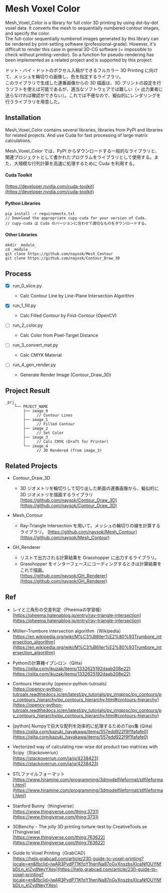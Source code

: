 # Mesh Voxel Color  

Mesh_Voxel_Color is a library for full color 3D printing by using dot-by-dot voxel data. It converts the mesh to sequentially numbered contour images, and specify the color.   
The full-color sequentially numbered images generated by this library can be rendered by print-setting software (professional-grade). However, it's difficult to render this case in general 3D-CG software (= impossible to check without printing-vendor). So a function for pseudo-rendering has been implemented as a related project and is supported by this project.  

ドット・バイ・ドットのボクセル入稿ができるフルカラー 3D Printing に向けて、メッシュを輪切りの画像し、色を指定するライブラリ。  
このライブラリで生成した連番画像からの 3D 描画は、3D プリントの設定を行うソフトを使えば可能であるが、適当なソフトウェアでは難しい（= 出力業者に送らなければ確認ができない）。これでは不便なので、擬似的にレンダリングを行うライブラリを用意した。  


## Installation  

Mesh_Voxel_Color contains several libraries, libraries from PyPI and libraries for related projects. And use Cuda for fast processing of large matrix calculations.  

Mesh_Voxel_Color では、PyPI からダウンロードする一般的なライブラリと、関連プロジェクトとして書かれたプログラムをライブラリとして使用する。また、大規模な行列計算を高速に処理するために Cuda を利用する。  

#### Cuda Toolkit  
[https://developer.nvidia.com/cuda-toolkit](https://developer.nvidia.com/cuda-toolkit)  


#### Python Libraries  
```
pip install -r requirements.txt
// Download the appropriate cupy-cuda for your version of Cuda.
// cupy-cuda は Cuda のバージョンに合わせて適切なものをダウンロードする。
```

#### Other Libraries  
```
mkdir _module_
cd _module_
git clone https://github.com/naysok/Mesh_Contour
git clone https://github.com/naysok/Contour_Draw_3D
```


## Process  

- [x] run_0_slice.py  
  - Calc Contour Line by Line-Plane Intersection Algorithm  

- [x] run_1_fill.py  
  - Calc Filled Contour by Find-Contour (OpenCV)  

- [ ] run_2_color.py  
  - Calc Color from Pixel-Target Distance  

- [ ] run_3_convert_mat.py  
  - Calc CMYK Material  

- [ ] run_4_gen_render.py  
  - Generate Render Image (Contour_Draw_3D)


## Project Result  

```
_prj_
    └── PRJECT_NAME
        ├── image_0
        │     // Contour Lines
        ├── image_1
        │     // Filled Contour
        ├── image_2
        │     // Set Color
        ├── image_3
        │     // Calc CMYK (Draft for Printer)
        └── image_4
              // 3D Rendered (from image_3)
```


## Related Projects  

- Contour_Draw_3D  
  - 3D ジオメトリを輪切りして切り出した断面の連番画像から、擬似的に 3D ジオメトリを描画するライブラリ  
  [https://github.com/naysok/Contour_Draw_3D](https://github.com/naysok/Contour_Draw_3D)  

- Mesh_Contour  
  - Ray-Triangle Intersection を用いて、メッシュの輪切りの線を計算するライブラリ。 
  [https://github.com/naysok/Mesh_Contour](https://github.com/naysok/Mesh_Contour)  

- GH_Renderer  
  - リストで出力される計算結果を Grasshopper に出力するライブラリ。
  - Grasshopper をインターフェースにコーディングするときは計算結果をこれで描画。  
  [https://github.com/naysok/GH_Renderer](https://github.com/naysok/GH_Renderer)  


## Ref  

- レイと三角形の交差判定（Pheemaの学習帳）  
  [https://pheema.hatenablog.jp/entry/ray-triangle-intersection](https://pheema.hatenablog.jp/entry/ray-triangle-intersection)  

- Möller–Trumbore intersection algorithm（Wikipedia）  
  [https://en.wikipedia.org/wiki/M%C3%B6ller%E2%80%93Trumbore_intersection_algorithm](https://en.wikipedia.org/wiki/M%C3%B6ller%E2%80%93Trumbore_intersection_algorithm)  

- Pythonの計算機イプシロン（Qiita）  
  [https://qiita.com/ikuzak/items/1332625192daab208e22](https://qiita.com/ikuzak/items/1332625192daab208e22)  

- Contours Hierarchy (opencv-python-tutroals)  
  [https://opencv-python-tutroals.readthedocs.io/en/latest/py_tutorials/py_imgproc/py_contours/py_contours_hierarchy/py_contours_hierarchy.html#contours-hierarchy](https://opencv-python-tutroals.readthedocs.io/en/latest/py_tutorials/py_imgproc/py_contours/py_contours_hierarchy/py_contours_hierarchy.html#contours-hierarchy)  

- [python] Numpyで巨大な配列を効率的に処理するためのTips集 (Qiita)  
  [https://qiita.com/kazuki_hayakawa/items/557edd922f9f1fafafe0](https://qiita.com/kazuki_hayakawa/items/557edd922f9f1fafafe0)  

- Vectorized way of calculating row-wise dot product two matrices with Scipy（Stackoverrun）  
  [https://stackoverrun.com/ja/q/4238423](https://stackoverrun.com/ja/q/4238423)  

- STLファイルフォーマット  
  [https://www.hiramine.com/programming/3dmodelfileformat/stlfileformat.html](https://www.hiramine.com/programming/3dmodelfileformat/stlfileformat.html)

- Stanford Bunny（thingiverse）  
  [https://www.thingiverse.com/thing:3731](https://www.thingiverse.com/thing:3731)  

- 3DBenchy - The jolly 3D printing torture-test by CreativeTools.se (Thingiverse)  
  [https://www.thingiverse.com/thing:763622](https://www.thingiverse.com/thing:763622)  

- Guide to Voxel Printing（GrabCAD）  
  [https://help.grabcad.com/article/230-guide-to-voxel-printing?locale=en&fbclid=IwAR3PvdP71KfqY1herjNa87oGvXnszbsXIcaNfOUYNfbDLn_kIZydNeyYXes](https://help.grabcad.com/article/230-guide-to-voxel-printing?locale=en&fbclid=IwAR3PvdP71KfqY1herjNa87oGvXnszbsXIcaNfOUYNfbDLn_kIZydNeyYXes)  

